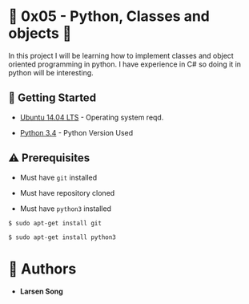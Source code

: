 # :shell: 0x05 - Python, Classes and objects :shell:

In this project I will be learning how to implement classes and object oriented programming in python. I have experience in C# so doing it in python will be interesting.

## :running: Getting Started

* [Ubuntu 14.04 LTS](http://releases.ubuntu.com/14.04/) - Operating system reqd.

* [Python 3.4](https://www.python.org/download/releases/3.4.0/) - Python Version Used

## :warning: Prerequisites

* Must have `git` installed

* Must have repository cloned

* Must have `python3` installed

```
$ sudo apt-get install git
```


```
$ sudo apt-get install python3
```

# :blue_book: Authors
* **Larsen Song**
